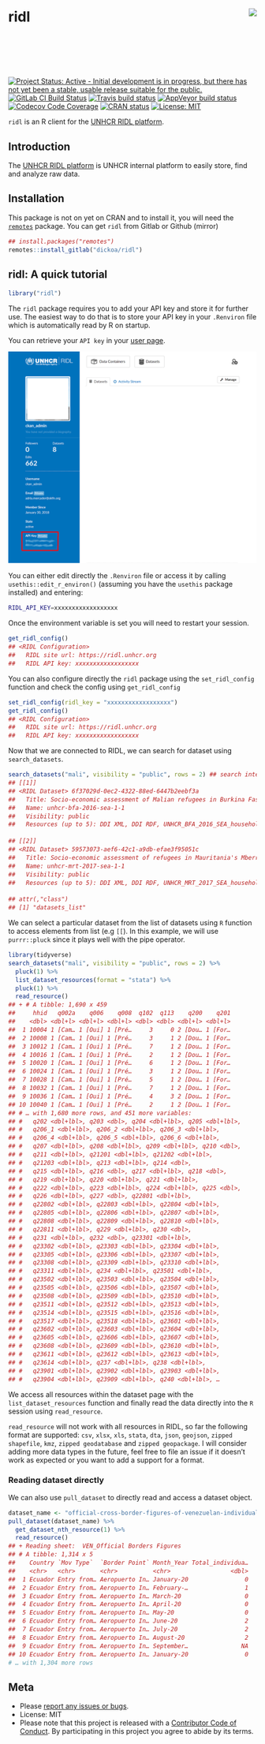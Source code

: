
<!-- README.md is generated from README.Rmd. Please edit that file -->

# ridl <img src="https://gitlab.com/dickoa/ridl/-/raw/master/inst/img/hex_ridl.png" align="right" height="139" />

[![Project Status: Active - Initial development is in progress, but
there has not yet been a stable, usable release suitable for the
public.](http://www.repostatus.org/badges/latest/wip.svg)](http://www.repostatus.org/#wip)
[![GitLab CI Build
Status](https://gitlab.com/dickoa/ridl/badges/master/pipeline.svg)](https://gitlab.com/dickoa/ridl/pipelines)
[![Travis build
status](https://api.travis-ci.org/dickoa/ridl.svg?branch=master)](https://travis-ci.org/dickoa/ridl)
[![AppVeyor build
status](https://ci.appveyor.com/api/projects/status/gitlab/dickoa/ridl?branch=master&svg=true)](https://ci.appveyor.com/project/dickoa/ridl)
[![Codecov Code
Coverage](https://codecov.io/gh/dickoa/ridl/branch/master/graph/badge.svg)](https://codecov.io/gh/dickoa/ridl)
[![CRAN
status](https://www.r-pkg.org/badges/version/ridl)](https://cran.r-project.org/package=ridl)
[![License:
MIT](https://img.shields.io/badge/License-MIT-yellow.svg)](https://opensource.org/licenses/MIT)

`ridl` is an R client for the [UNHCR RIDL
platform](https://ridl.unhcr.org).

## Introduction

The [UNHCR RIDL platform](https://ridl.unhcr.org) is UNHCR internal
platform to easily store, find and analyze raw data.

## Installation

This package is not on yet on CRAN and to install it, you will need the
[`remotes`](https://github.com/r-lib/remotes) package. You can get
`ridl` from Gitlab or Github (mirror)

``` r
## install.packages("remotes")
remotes::install_gitlab("dickoa/ridl")
```

## ridl: A quick tutorial

``` r
library("ridl")
```

The `ridl` package requires you to add your API key and store it for
further use. The easiest way to do that is to store your API key in your
`.Renviron` file which is automatically read by R on startup.

You can retrieve your `API key` in your [user
page](https://ridl.unhcr.org/user/).

![api\_key\_img](./inst/img/ridl_api_key.png)

You can either edit directly the `.Renviron` file or access it by
calling `usethis::edit_r_environ()` (assuming you have the `usethis`
package installed) and entering:

``` bash
RIDL_API_KEY=xxxxxxxxxxxxxxxxxx
```

Once the environment variable is set you will need to restart your
session.

``` r
get_ridl_config()
## <RIDL Configuration>
##   RIDL site url: https://ridl.unhcr.org
##   RIDL API key: xxxxxxxxxxxxxxxxxx
```

You can also configure directly the `ridl` package using the
`set_ridl_config` function and check the config using `get_ridl_config`

``` r
set_ridl_config(ridl_key = "xxxxxxxxxxxxxxxxxx")
get_ridl_config()
## <RIDL Configuration>
##   RIDL site url: https://ridl.unhcr.org
##   RIDL API key: xxxxxxxxxxxxxxxxxx
```

Now that we are connected to RIDL, we can search for dataset using
`search_datasets`.

``` r
search_datasets("mali", visibility = "public", rows = 2) ## search internally public dataset in RIDL, limit the results to two rows
## [[1]]
## <RIDL Dataset> 6f37029d-0ec2-4322-88ed-6447b2eebf3a
##   Title: Socio-economic assessment of Malian refugees in Burkina Faso 2016
##   Name: unhcr-bfa-2016-sea-1-1
##   Visibility: public
##   Resources (up to 5): DDI XML, DDI RDF, UNHCR_BFA_2016_SEA_household_v1_1, UNHCR_BFA_2016_SEA_individual_v1_1, UNHCR_BFA_2016_final report

## [[2]]
## <RIDL Dataset> 59573073-aef6-42c1-a9db-efae3f95051c
##   Title: Socio-economic assessment of refugees in Mauritania's Mberra camp 2017
##   Name: unhcr-mrt-2017-sea-1-1
##   Visibility: public
##   Resources (up to 5): DDI XML, DDI RDF, UNHCR_MRT_2017_SEA_household_v1_1, UNHCR_MRT_2017_SEA_individual_v1_1, UNHCR_MRT_2017_SEA_questionnaire

## attr(,"class")
## [1] "datasets_list"
```

We can select a particular dataset from the list of datasets using `R`
function to access elements from list (e.g `[[`). In this example, we
will use `purrr::pluck` since it plays well with the pipe operator.

``` r
library(tidyverse)
search_datasets("mali", visibility = "public", rows = 2) %>%
  pluck(1) %>%
  list_dataset_resources(format = "stata") %>%
  pluck(1) %>%
  read_resource()
## + # A tibble: 1,690 x 459
##     hhid   q002a    q006    q008  q102  q113    q200    q201
##    <dbl> <dbl+l> <dbl+l> <dbl+l> <dbl> <dbl> <dbl+l> <dbl+l>
##  1 10004 1 [Cam… 1 [Oui] 1 [Pré…     3     0 2 [Dou… 1 [For…
##  2 10008 1 [Cam… 1 [Oui] 1 [Pré…     3     1 2 [Dou… 1 [For…
##  3 10012 1 [Cam… 1 [Oui] 1 [Pré…     7     1 2 [Dou… 1 [For…
##  4 10016 1 [Cam… 1 [Oui] 1 [Pré…     2     1 2 [Dou… 1 [For…
##  5 10020 1 [Cam… 1 [Oui] 1 [Pré…     6     1 2 [Dou… 1 [For…
##  6 10024 1 [Cam… 1 [Oui] 1 [Pré…     3     1 2 [Dou… 1 [For…
##  7 10028 1 [Cam… 1 [Oui] 1 [Pré…     5     1 2 [Dou… 1 [For…
##  8 10032 1 [Cam… 1 [Oui] 1 [Pré…     7     1 2 [Dou… 1 [For…
##  9 10036 1 [Cam… 1 [Oui] 1 [Pré…     4     3 2 [Dou… 1 [For…
## 10 10040 1 [Cam… 1 [Oui] 1 [Pré…     2     1 2 [Dou… 1 [For…
## # … with 1,680 more rows, and 451 more variables:
## #   q202 <dbl+lbl>, q203 <dbl>, q204 <dbl+lbl>, q205 <dbl+lbl>,
## #   q206_1 <dbl+lbl>, q206_2 <dbl+lbl>, q206_3 <dbl+lbl>,
## #   q206_4 <dbl+lbl>, q206_5 <dbl+lbl>, q206_6 <dbl+lbl>,
## #   q207 <dbl+lbl>, q208 <dbl+lbl>, q209 <dbl+lbl>, q210 <dbl>,
## #   q211 <dbl+lbl>, q21201 <dbl+lbl>, q21202 <dbl+lbl>,
## #   q21203 <dbl+lbl>, q213 <dbl+lbl>, q214 <dbl>,
## #   q215 <dbl+lbl>, q216 <dbl>, q217 <dbl+lbl>, q218 <dbl>,
## #   q219 <dbl+lbl>, q220 <dbl+lbl>, q221 <dbl+lbl>,
## #   q222 <dbl+lbl>, q223 <dbl+lbl>, q224 <dbl+lbl>, q225 <dbl>,
## #   q226 <dbl+lbl>, q227 <dbl>, q22801 <dbl+lbl>,
## #   q22802 <dbl+lbl>, q22803 <dbl+lbl>, q22804 <dbl+lbl>,
## #   q22805 <dbl+lbl>, q22806 <dbl+lbl>, q22807 <dbl+lbl>,
## #   q22808 <dbl+lbl>, q22809 <dbl+lbl>, q22810 <dbl+lbl>,
## #   q22811 <dbl+lbl>, q229 <dbl+lbl>, q230 <dbl>,
## #   q231 <dbl+lbl>, q232 <dbl>, q23301 <dbl+lbl>,
## #   q23302 <dbl+lbl>, q23303 <dbl+lbl>, q23304 <dbl+lbl>,
## #   q23305 <dbl+lbl>, q23306 <dbl+lbl>, q23307 <dbl+lbl>,
## #   q23308 <dbl+lbl>, q23309 <dbl+lbl>, q23310 <dbl+lbl>,
## #   q23311 <dbl+lbl>, q234 <dbl+lbl>, q23501 <dbl+lbl>,
## #   q23502 <dbl+lbl>, q23503 <dbl+lbl>, q23504 <dbl+lbl>,
## #   q23505 <dbl+lbl>, q23506 <dbl+lbl>, q23507 <dbl+lbl>,
## #   q23508 <dbl+lbl>, q23509 <dbl+lbl>, q23510 <dbl+lbl>,
## #   q23511 <dbl+lbl>, q23512 <dbl+lbl>, q23513 <dbl+lbl>,
## #   q23514 <dbl+lbl>, q23515 <dbl+lbl>, q23516 <dbl+lbl>,
## #   q23517 <dbl+lbl>, q23518 <dbl+lbl>, q23601 <dbl+lbl>,
## #   q23602 <dbl+lbl>, q23603 <dbl+lbl>, q23604 <dbl+lbl>,
## #   q23605 <dbl+lbl>, q23606 <dbl+lbl>, q23607 <dbl+lbl>,
## #   q23608 <dbl+lbl>, q23609 <dbl+lbl>, q23610 <dbl+lbl>,
## #   q23611 <dbl+lbl>, q23612 <dbl+lbl>, q23613 <dbl+lbl>,
## #   q23614 <dbl+lbl>, q237 <dbl+lbl>, q238 <dbl+lbl>,
## #   q23901 <dbl+lbl>, q23902 <dbl+lbl>, q23903 <dbl+lbl>,
## #   q23904 <dbl+lbl>, q23909 <dbl+lbl>, q240 <dbl+lbl>, …
```

We access all resources within the dataset page with the
`list_dataset_resources` function and finally read the data directly
into the `R` session using `read_resource`.

`read_resource` will not work with all resources in RIDL, so far the
following format are supported: `csv`, `xlsx`, `xls`, `stata`, `dta`,
`json`, `geojson`, `zipped shapefile`, `kmz`, `zipped geodatabase` and
`zipped geopackage`. I will consider adding more data types in the
future, feel free to file an issue if it doesn’t work as expected or you
want to add a support for a format.

### Reading dataset directly

We can also use `pull_dataset` to directly read and access a dataset
object.

``` r
dataset_name <- "official-cross-border-figures-of-venezuelan-individuals"
pull_dataset(dataset_name) %>%
  get_dataset_nth_resource(1) %>%
  read_resource()
## + Reading sheet:  VEN_Official Borders Figures
## # A tibble: 1,314 x 5
##    Country `Mov Type`  `Border Point` Month_Year Total_individua…
##    <chr>   <chr>       <chr>          <chr>                 <dbl>
##  1 Ecuador Entry from… Aeropuerto In… January-20                0
##  2 Ecuador Entry from… Aeropuerto In… February-…                1
##  3 Ecuador Entry from… Aeropuerto In… March-20                  0
##  4 Ecuador Entry from… Aeropuerto In… April-20                  0
##  5 Ecuador Entry from… Aeropuerto In… May-20                    0
##  6 Ecuador Entry from… Aeropuerto In… June-20                   2
##  7 Ecuador Entry from… Aeropuerto In… July-20                   2
##  8 Ecuador Entry from… Aeropuerto In… August-20                 2
##  9 Ecuador Entry from… Aeropuerto In… September…               NA
## 10 Ecuador Entry from… Aeropuerto In… January-20                0
# … with 1,304 more rows
```

## Meta

-   Please [report any issues or
    bugs](https://gitlab.com/dickoa/ridl/issues).
-   License: MIT
-   Please note that this project is released with a [Contributor Code
    of Conduct](CONDUCT.md). By participating in this project you agree
    to abide by its terms.

